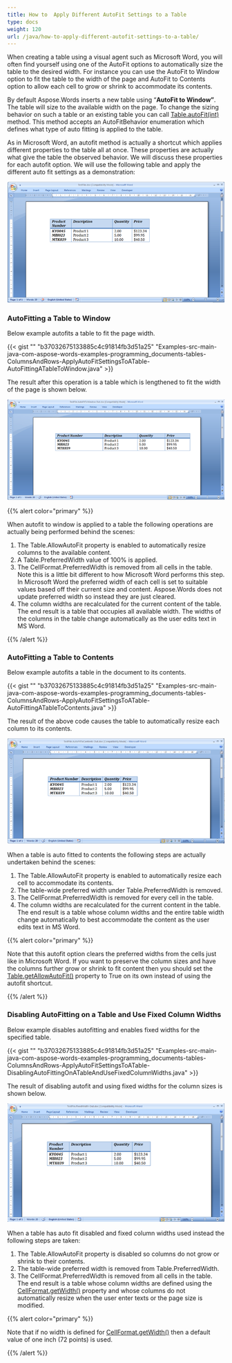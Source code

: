 ```yaml
---
title: How to  Apply Different AutoFit Settings to a Table
type: docs
weight: 120
url: /java/how-to-apply-different-autofit-settings-to-a-table/
---
```


When creating a table using a visual agent such as Microsoft Word, you will often find yourself using one of the AutoFit options to automatically size the table to the desired width. For instance you can use the AutoFit to Window option to fit the table to the width of the page and AutoFit to Contents option to allow each cell to grow or shrink to accommodate its contents.

By default Aspose.Words inserts a new table using “**AutoFit to Window”**. The table will size to the available width on the page. To change the sizing behavior on such a table or an existing table you can call [Table.autoFit(int)](http://www.aspose.com/api/java/words/com.aspose.words/classes/table/methods/autoFit\(int\)/) method. This method accepts an AutoFitBehavior enumeration which defines what type of auto fitting is applied to the table.

As in Microsoft Word, an autofit method is actually a shortcut which applies different properties to the table all at once. These properties are actually what give the table the observed behavior. We will discuss these properties for each autofit option. We will use the following table and apply the different auto fit settings as a demonstration:

![todo:image_alt_text](how-to-apply-different-autofit-settings-to-a-table_1.png)
### **AutoFitting a Table to Window**
Below example autofits a table to fit the page width.

{{< gist "" "b37032675133885c4c91814fb3d51a25" "Examples-src-main-java-com-aspose-words-examples-programming_documents-tables-ColumnsAndRows-ApplyAutoFitSettingsToATable-AutoFittingATableToWindow.java" >}}

The result after this operation is a table which is lengthened to fit the width of the page is shown below.

![todo:image_alt_text](how-to-apply-different-autofit-settings-to-a-table_2.png)

{{% alert color="primary" %}} 

When autofit to window is applied to a table the following operations are actually being performed behind the scenes:

1. The Table.AllowAutoFit property is enabled to automatically resize columns to the available content.
1. A Table.PreferredWidth value of 100% is applied.
1. The CellFormat.PreferredWidth is removed from all cells in the table. Note this is a little bit different to how Microsoft Word performs this step. In Microsoft Word the preferred width of each cell is set to suitable values based off their current size and content. Aspose.Words does not update preferred width so instead they are just cleared.
1. The column widths are recalculated for the current content of the table.
   The end result is a table that occupies all available width. The widths of the columns in the table change automatically as the user edits text in MS Word.

{{% /alert %}} 
### **AutoFitting a Table to Contents**
Below example autofits a table in the document to its contents.

{{< gist "" "b37032675133885c4c91814fb3d51a25" "Examples-src-main-java-com-aspose-words-examples-programming_documents-tables-ColumnsAndRows-ApplyAutoFitSettingsToATable-AutoFittingATableToContents.java" >}}

The result of the above code causes the table to automatically resize each column to its contents.

![todo:image_alt_text](how-to-apply-different-autofit-settings-to-a-table_3.png)

When a table is auto fitted to contents the following steps are actually undertaken behind the scenes:

1. The Table.AllowAutoFit property is enabled to automatically resize each cell to accommodate its contents.
1. The table-wide preferred width under Table.PreferredWidth is removed.
1. The CellFormat.PreferredWidth is removed for every cell in the table.
1. The column widths are recalculated for the current content in the table.
   The end result is a table whose column widths and the entire table width change automatically to best accommodate the content as the user edits text in MS Word.

{{% alert color="primary" %}} 

Note that this autofit option clears the preferred widths from the cells just like in Microsoft Word. If you want to preserve the column sizes and have the columns further grow or shrink to fit content then you should set the [Table.getAllowAutoFit()](http://www.aspose.com/api/java/words/com.aspose.words/classes/table/methods/getAllowAutoFit\(\)/) property to True on its own instead of using the autofit shortcut.

{{% /alert %}} 
### **Disabling AutoFitting on a Table and Use Fixed Column Widths**
Below example disables autofitting and enables fixed widths for the specified table.

{{< gist "" "b37032675133885c4c91814fb3d51a25" "Examples-src-main-java-com-aspose-words-examples-programming_documents-tables-ColumnsAndRows-ApplyAutoFitSettingsToATable-DisablingAutoFittingOnATableAndUseFixedColumnWidths.java" >}}

The result of disabling autofit and using fixed widths for the column sizes is shown below.

![todo:image_alt_text](how-to-apply-different-autofit-settings-to-a-table_4.png)

When a table has auto fit disabled and fixed column widths used instead the following steps are taken:

1. The Table.AllowAutoFit property is disabled so columns do not grow or shrink to their contents.
1. The table-wide preferred width is removed from Table.PreferredWidth.
1. The CellFormat.PreferredWidth is removed from all cells in the table.
   The end result is a table whose column widths are defined using the [CellFormat.getWidth()](http://www.aspose.com/api/java/words/com.aspose.words/classes/cellformat/properties/getWidth\(\)/) property and whose columns do not automatically resize when the user enter texts or the page size is modified.

{{% alert color="primary" %}} 

Note that if no width is defined for [CellFormat.getWidth()](http://www.aspose.com/api/java/words/com.aspose.words/classes/cellformat/properties/getWidth\(\)/) then a default value of one inch (72 points) is used.

{{% /alert %}}
